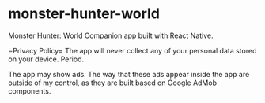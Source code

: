 # monster-hunter-world
Monster Hunter: World Companion app built with React Native.

=Privacy Policy=
The app will never collect any of your personal data stored on your device. Period.

The app may show ads. The way that these ads appear inside the app are outside of my control, as they are built based on Google AdMob components.

